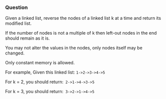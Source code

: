 ### Question

Given a linked list, reverse the nodes of a linked list k at a time and return its modified list.


If the number of nodes is not a multiple of k then left-out nodes in the end should remain as it is.


You may not alter the values in the nodes, only nodes itself may be changed.


Only constant memory is allowed.


For example, Given this linked list: `1->2->3->4->5`


For k = 2, you should return:` 2->1->4->3->5`


For k = 3, you should return:` 3->2->1->4->5`
